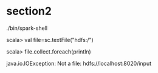 # section2

./bin/spark-shell

scala&gt; val file=sc.textFile\("hdfs:/"\)

scala&gt; file.collect.foreach\(println\)

java.io.IOException: Not a file: hdfs://localhost:8020/input



